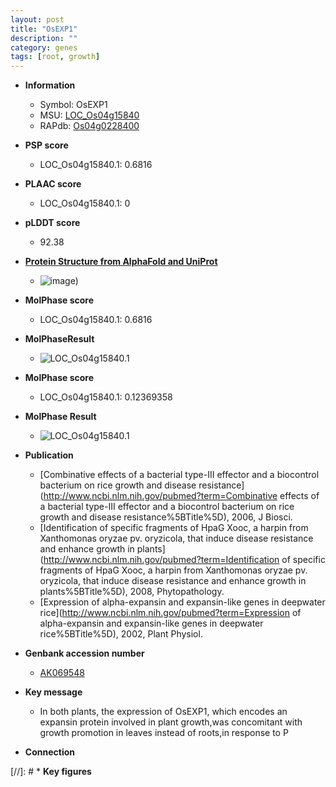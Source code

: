 ```yaml
---
layout: post
title: "OsEXP1"
description: ""
category: genes
tags: [root, growth]
---
```


* **Information**  
    + Symbol: OsEXP1  
    + MSU: [LOC_Os04g15840](http://rice.plantbiology.msu.edu/cgi-bin/ORF_infopage.cgi?orf=LOC_Os04g15840)  
    + RAPdb: [Os04g0228400](http://rapdb.dna.affrc.go.jp/viewer/gbrowse_details/irgsp1?name=Os04g0228400)  

* **PSP score**  
    + LOC_Os04g15840.1: 0.6816 

* **PLAAC score**  
    + LOC_Os04g15840.1: 0 

* **pLDDT score**
    + 92.38

* **[Protein Structure from AlphaFold and UniProt](https://www.uniprot.org/uniprotkb/Q7XWU8/entry#structure)**
    + ![image](https://ricepsp.github.io/images/Q7/AF-Q7XWU8-F1.png))

* **MolPhase score**
    + LOC_Os04g15840.1: 0.6816

* **MolPhaseResult**
    + ![LOC_Os04g15840.1](https://ricepsp.github.io/pictures/LOC_Os04g/LOC_Os04g15840.1.png)

* **MolPhase score**
    + LOC_Os04g15840.1: 0.12369358

* **MolPhase Result**
    + ![LOC_Os04g15840.1](https://304243504.github.io/Pictures/LOC_Os04g/LOC_Os04g15840.1.png)

* **Publication**  
    + [Combinative effects of a bacterial type-III effector and a biocontrol bacterium on rice growth and disease resistance](http://www.ncbi.nlm.nih.gov/pubmed?term=Combinative effects of a bacterial type-III effector and a biocontrol bacterium on rice growth and disease resistance%5BTitle%5D), 2006, J Biosci.
    + [Identification of specific fragments of HpaG Xooc, a harpin from Xanthomonas oryzae pv. oryzicola, that induce disease resistance and enhance growth in plants](http://www.ncbi.nlm.nih.gov/pubmed?term=Identification of specific fragments of HpaG Xooc, a harpin from Xanthomonas oryzae pv. oryzicola, that induce disease resistance and enhance growth in plants%5BTitle%5D), 2008, Phytopathology.
    + [Expression of alpha-expansin and expansin-like genes in deepwater rice](http://www.ncbi.nlm.nih.gov/pubmed?term=Expression of alpha-expansin and expansin-like genes in deepwater rice%5BTitle%5D), 2002, Plant Physiol.

* **Genbank accession number**  
    + [AK069548](http://www.ncbi.nlm.nih.gov/nuccore/AK069548)

* **Key message**  
    + In both plants, the expression of OsEXP1, which encodes an expansin protein involved in plant growth,was concomitant with growth promotion in leaves instead of roots,in response to P

* **Connection**  

[//]: # * **Key figures**  


